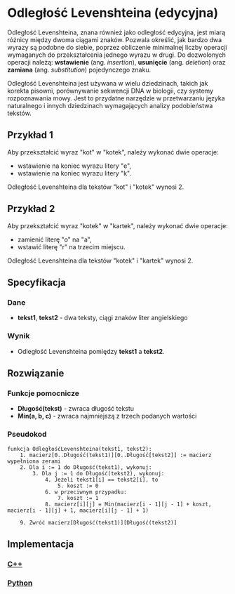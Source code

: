 # Odległość Levenshteina (edycyjna)

Odległość Levenshteina, znana również jako odległość edycyjna, jest miarą różnicy między dwoma ciągami znaków. Pozwala określić, jak bardzo dwa wyrazy są podobne do siebie, poprzez obliczenie minimalnej liczby operacji wymaganych do przekształcenia jednego wyrazu w drugi. Do dozwolonych operacji należą: **wstawienie** (ang. *insertion*), **usunięcie** (ang. *deletion*) oraz **zamiana** (ang. *substitution*) pojedynczego znaku.

Odległość Levenshteina jest używana w wielu dziedzinach, takich jak korekta pisowni, porównywanie sekwencji DNA w biologii, czy systemy rozpoznawania mowy. Jest to przydatne narzędzie w przetwarzaniu języka naturalnego i innych dziedzinach wymagających analizy podobieństwa tekstów.

## Przykład 1

Aby przekształcić wyraz "kot" w "kotek", należy wykonać dwie operacje:

- wstawienie na koniec wyrazu litery "e",
- wstawienie na koniec wyrazu litery "k".

Odległość Levenshteina dla tekstów "kot" i "kotek" wynosi 2.

## Przykład 2

Aby przekształcić wyraz "kotek" w "kartek", należy wykonać dwie operacje:

- zamienić literę "o" na "a",
- wstawić literę "r" na trzecim miejscu.

Odległość Levenshteina dla tekstów "kotek" i "kartek" wynosi 2.

## Specyfikacja

### Dane

- **tekst1**, **tekst2** - dwa teksty, ciągi znaków liter angielskiego

### Wynik

- Odległość Levenshteina pomiędzy **tekst1** a **tekst2**.

## Rozwiązanie

### Funkcje pomocnicze

- **Długość(tekst)** - zwraca długość tekstu
- **Min(a, b, c)** - zwraca najmniejszą z trzech podanych wartości

### Pseudokod

```
funkcja OdległośćLevenshteina(tekst1, tekst2):
    1. macierz[0..Długość(tekst1)][0..Długość[tekst2]] := macierz wypełniona zerami
    2. Dla i := 1 do Długość(tekst1), wykonuj:
        3. Dla j := 1 do Długość(tekst2), wykonuj:
            4. Jeżeli tekst1[i] == tekst2[i], to
                5. koszt := 0
            6. w przeciwnym przypadku:
                7. koszt := 1
            8. macierz[i][j] = Min(macierz[i - 1][j - 1] + koszt, macierz[i - 1][j] + 1, macierz[i][j - 1] + 1)

    9. Zwróć macierz[Długość(tekst1)][Długość(tekst2)]
```

## Implementacja

### [C++](../../programming/c++/algorithms/text/levenshtein-distance.md)

### [Python](../../programming/python/algorithms/text/levenshtein-distance.md)
